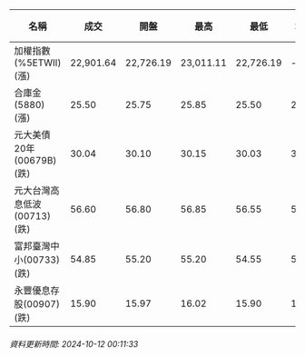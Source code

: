| 名稱 | 成交 | 開盤 | 最高 | 最低 | 均價 | 成交金額(億) | 昨收 | 漲跌幅 | 漲跌 | 總量 | 昨量 | 振幅 |
| -------- | -------- | -------- | -------- |-------- | -------- | -------- |-------- |-------- |-------- | -------- | -------- |-------- |
|加權指數(%5ETWII) (漲)|22,901.64|22,726.19|23,011.11|22,726.19|-|3,511.56|22,659.08|1.07%|242.56|7,218,461|0|1.26%|
|合庫金(5880) (漲)|25.50|25.75|25.85|25.50|25.68|1.62|25.45|0.20%|0.05|6,322|9,570|1.38%|
|元大美債20年(00679B) (跌)|30.04|30.10|30.15|30.03|30.07|27.91|30.26|0.73%|0.22|92,808|82,031|0.40%|
|元大台灣高息低波(00713) (跌)|56.60|56.80|56.85|56.55|56.68|6.12|56.65|0.09%|0.05|10,804|9,824|0.53%|
|富邦臺灣中小(00733) (跌)|54.85|55.20|55.20|54.55|54.76|0.721|54.90|0.09%|0.05|1,316|1,106|1.18%|
|永豐優息存股(00907) (跌)|15.90|15.97|16.02|15.90|15.95|0.767|15.93|0.19%|0.03|4,809|4,544|0.75%|
###### 資料更新時間: 2024-10-12 00:11:33